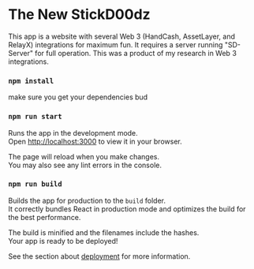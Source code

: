 # The New StickD00dz
This app is a website with several Web 3 (HandCash, AssetLayer, and RelayX) integrations for maximum fun.
It requires a server running "SD-Server" for full operation.
This was a product of my research in Web 3 integrations.

### `npm install`
make sure you get your dependencies bud

### `npm run start`

Runs the app in the development mode.\
Open [http://localhost:3000](http://localhost:3000) to view it in your browser.

The page will reload when you make changes.\
You may also see any lint errors in the console.


### `npm run build`

Builds the app for production to the `build` folder.\
It correctly bundles React in production mode and optimizes the build for the best performance.

The build is minified and the filenames include the hashes.\
Your app is ready to be deployed!

See the section about [deployment](https://facebook.github.io/create-react-app/docs/deployment) for more information.

